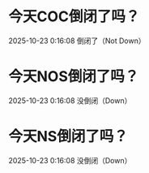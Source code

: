 # 今天COC倒闭了吗？

2025-10-23 0:16:08 倒闭了（Not Down）

# 今天NOS倒闭了吗？

2025-10-23 0:16:08 没倒闭（Down）

# 今天NS倒闭了吗？

2025-10-23 0:16:08 没倒闭（Down）

